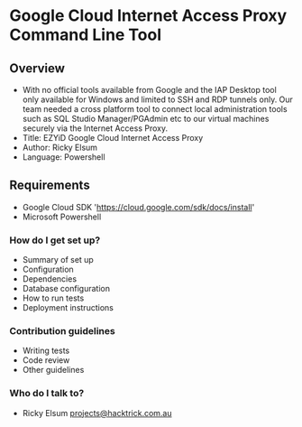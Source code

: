 # Google Cloud Internet Access Proxy Command Line Tool #

## Overview ##

* With no official tools available from Google and the IAP Desktop tool only available for Windows and limited to SSH and RDP tunnels only. Our team needed a cross platform tool to connect local administration tools such as SQL Studio Manager/PGAdmin etc to our virtual machines securely via the Internet Access Proxy.
* Title:  EZYiD Google Cloud Internet Access Proxy
* Author: Ricky Elsum
* Language: Powershell

## Requirements ##

* Google Cloud SDK 'https://cloud.google.com/sdk/docs/install'
* Microsoft Powershell

### How do I get set up? ###

* Summary of set up
* Configuration
* Dependencies
* Database configuration
* How to run tests
* Deployment instructions

### Contribution guidelines ###

* Writing tests
* Code review
* Other guidelines

### Who do I talk to? ###

* Ricky Elsum  projects@hacktrick.com.au

